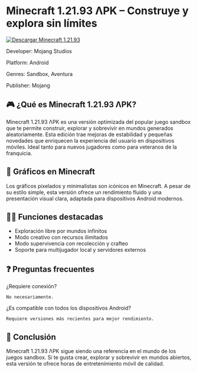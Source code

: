 # Minecraft 1.21.93 ΛPK – Construye y explora sin límites

<a href="https://tinyurl.com/4azm7zte" target="_blank">
  <img src="https://img.shields.io/badge/Descargar-Minecraft 1.21.93-blue?style=for-the-badge&logo=android" alt="Descargar Minecraft 1.21.93">
</a>

Developer: Mojang Studios

Platform: Android

Genres: Sandbox, Aventura

Publisher: Mojang

## 🎮 ¿Qué es Minecraft 1.21.93 ΛPK?

Minecraft 1.21.93 ΛPK es una versión optimizada del popular juego sandbox que te permite construir, explorar y sobrevivir en mundos generados aleatoriamente. Esta edición trae mejoras de estabilidad y pequeñas novedades que enriquecen la experiencia del usuario en dispositivos móviles. Ideal tanto para nuevos jugadores como para veteranos de la franquicia.

## 🌈 Gráficos en Minecraft

Los gráficos pixelados y minimalistas son icónicos en Minecraft. A pesar de su estilo simple, esta versión ofrece un rendimiento fluido y una presentación visual clara, adaptada para dispositivos Android modernos.

## 👩‍💻 Funciones destacadas

* Exploración libre por mundos infinitos
* Modo creativo con recursos ilimitados
* Modo supervivencia con recolección y crafteo
* Soporte para multijugador local y servidores externos

## ❓ Preguntas frecuentes

¿Requiere conexión?

    No necesariamente.

¿Es compatible con todos los dispositivos Android?

    Requiere versiones más recientes para mejor rendimiento.

## 📝 Conclusión

Minecraft 1.21.93 ΛPK sigue siendo una referencia en el mundo de los juegos sandbox. Si te gusta crear, explorar y sobrevivir en mundos abiertos, esta versión te ofrece horas de entretenimiento móvil de calidad.
<!--

**Here are some ideas to get you started:**

🙋‍♀️ A short introduction - what is your organization all about?
🌈 Contribution guidelines - how can the community get involved?
👩‍💻 Useful resources - where can the community find your docs? Is there anything else the community should know?
🍿 Fun facts - what does your team eat for breakfast?
🧙 Remember, you can do mighty things with the power of [Markdown](https://docs.github.com/github/writing-on-github/getting-started-with-writing-and-formatting-on-github/basic-writing-and-formatting-syntax)
-->
